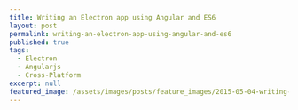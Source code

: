 ```yaml
---
title: Writing an Electron app using Angular and ES6
layout: post
permalink: writing-an-electron-app-using-angular-and-es6
published: true
tags:
  - Electron
  - Angularjs
  - Cross-Platform
excerpt: null
featured_image: /assets/images/posts/feature_images/2015-05-04-writing-an-electron-app-using-angular-and-es6.jpg
---
```


